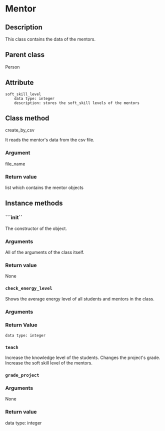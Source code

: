# Mentor

## Description
This class contains the data of the mentors.

## Parent class
Person

## Attribute 
    soft_skill_level
        data type: integer
        description: stores the soft_skill levels of the mentors
    
## Class method
create_by_csv

It reads the mentor's data from the csv file.

### Argument
file_name

### Return value
list which contains the mentor objects

## Instance methods

### ```__init__``
The constructor of the object.

### Arguments
All of the arguments of the class itself.

### Return value
None

### ```check_energy_level```
Shows the average energy level of all students and mentors in the class.

### Arguments

### Return Value
    data type: integer

### ```teach```
Increase the knowledge level of the students.
Changes the project's grade.
Increase the soft skill level of the mentors.

### ```grade_project```

### Arguments
None

### Return value
data type: integer

